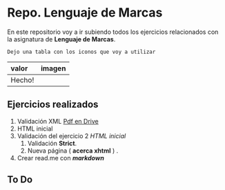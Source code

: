 # Repo. Lenguaje de Marcas

En este repositorio voy a ir subiendo todos los ejercicios relacionados con la asignatura de **Lenguaje de Marcas**.  

    Dejo una tabla con los iconos que voy a utilizar

| valor| imagen
| :------- | ----: 
| Hecho! |


Ejercicios realizados
-------------
 1. Validación XML
	[Pdf en Drive](https://drive.google.com/file/d/0BwIryUTSjFJAWFVsdTRvX214cWc/view?usp=sharing)
 2. HTML inicial
 3. Validación del ejercicio 2 *HTML inicial*
	1.  Validación **Strict**.
	2. Nueva página ( **acerca xhtml** ) .
 4. Crear read.me con ***markdown*** 

 
To Do
-------------

